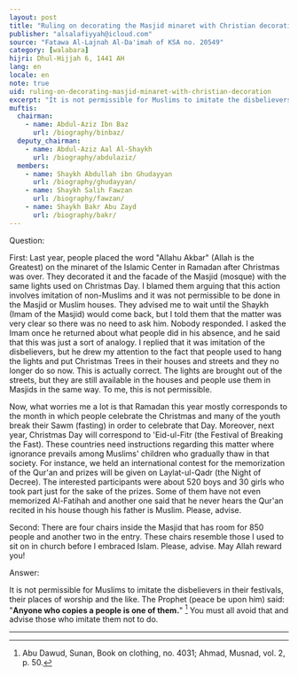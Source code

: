 ```yaml
---
layout: post
title: "Ruling on decorating the Masjid minaret with Christian decoration"
publisher: "alsalafiyyah@icloud.com"
source: "Fatawa Al-Lajnah Al-Da'imah of KSA no. 20549"
category: [walabara]
hijri: Dhul-Hijjah 6, 1441 AH
lang: en
locale: en
note: true
uid: ruling-on-decorating-masjid-minaret-with-christian-decoration
excerpt: "It is not permissible for Muslims to imitate the disbelievers in their festivals, their places of worship and the like. The Prophet (peace be upon him) said: Anyone who copies a people is one of them."
muftis:
  chairman: 
    - name: Abdul-Aziz Ibn Baz
      url: /biography/binbaz/
  deputy_chairman: 
    - name: Abdul-Aziz Aal Al-Shaykh
      url: /biography/abdulaziz/
  members: 
    - name: Shaykh Abdullah ibn Ghudayyan
      url: /biography/ghudayyan/
    - name: Shaykh Salih Fawzan
      url: /biography/fawzan/
    - name: Shaykh Bakr Abu Zayd
      url: /biography/bakr/
---
```


Question: 
 
First: Last year, people placed the word "Allahu Akbar" (Allah is the Greatest) on the minaret of the Islamic Center in Ramadan after Christmas was over. They decorated it and the facade of the Masjid (mosque) with the same lights used on Christmas Day. I blamed them arguing that this action involves imitation of non-Muslims and it was not permissible to be done in the Masjid or Muslim houses. They advised me to wait until the Shaykh (Imam of the Masjid) would come back, but I told them that the matter was very clear so there was no need to ask him. Nobody responded. I asked the Imam once he returned about what people did in his absence, and he said that this was just a sort of analogy. I replied that it was imitation of the disbelievers, but he drew my attention to the fact that people used to hang the lights and put Christmas Trees in their houses and streets and they no longer do so now. This is actually correct. The lights are brought out of the streets, but they are still available in the houses and people use them in Masjids in the same way. To me, this is not permissible.

Now, what worries me a lot is that Ramadan this year mostly corresponds to the month in which people celebrate the Christmas and many of the youth break their Sawm (fasting) in order to celebrate that Day. Moreover, next year, Christmas Day will correspond to 'Eid-ul-Fitr (the Festival of Breaking the Fast). These countries need instructions regarding this matter where ignorance prevails among Muslims' children who gradually thaw in that society. For instance, we held an international contest for the memorization of the Qur'an and prizes will be given on Laylat-ul-Qadr (the Night of Decree). The interested participants were about 520 boys and 30 girls who took part just for the sake of the prizes. Some of them have not even memorized Al-Fatihah and another one said that he never hears the Qur'an recited in his house though his father is Muslim. Please, advise.

Second: There are four chairs inside the Masjid that has room for 850 people and another two in the entry. These chairs resemble those I used to sit on in church before I embraced Islam. Please, advise. May Allah reward you!

Answer:

It is not permissible for Muslims to imitate the disbelievers in their festivals, their places of worship and the like. The Prophet (peace be upon him) said: "**Anyone who copies a people is one of them.**" [^1] You must all avoid that and advise those who imitate them not to do.

---
[^1]: Abu Dawud, Sunan, Book on clothing, no. 4031; Ahmad, Musnad, vol. 2, p. 50.
